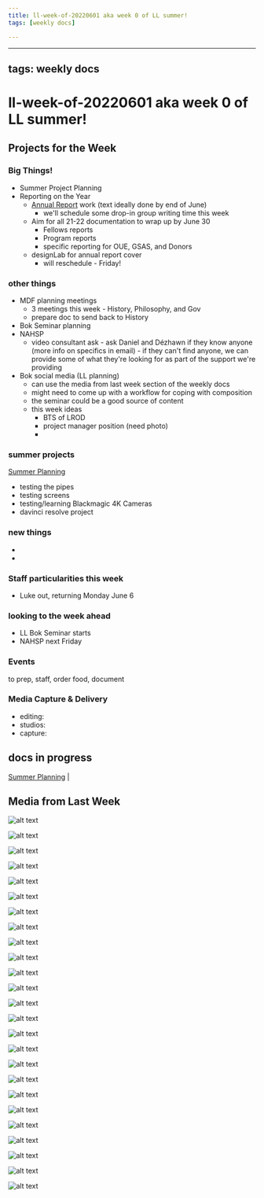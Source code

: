 ```yaml
---
title: ll-week-of-20220601 aka week 0 of LL summer!
tags: [weekly docs]

---
```


---
tags: weekly docs
---

# ll-week-of-20220601 aka week 0 of LL summer!


## Projects for the Week

### Big Things!

* Summer Project Planning
* Reporting on the Year
    * [Annual Report](https://docs.google.com/document/d/1lAfT2LDrC7ra_hTN7klfPXU4wm7BKEheZuDH_7t09HA/edit#) work (text ideally done by end of June)
        * we'll schedule some drop-in group writing time this week
    * Aim for all 21-22 documentation to wrap up by June 30
        * Fellows reports
        * Program reports
        * specific reporting for OUE, GSAS, and Donors
    * designLab for annual report cover
        * will reschedule - Friday!


### other things
* MDF planning meetings
    * 3 meetings this week - History, Philosophy, and Gov
    * prepare doc to send back to History
* Bok Seminar planning
* NAHSP
    * video consultant ask - ask Daniel and Dézhawn if they know anyone (more info on specifics in email) - if they can't find anyone, we can provide some of what they're looking for as part of the support we're providing
* Bok social media (LL planning)
    * can use the media from last week section of the weekly docs
    * might need to come up with a workflow for coping with composition
    * the seminar could be a good source of content
    * this week ideas
        * BTS of LROD
        * project manager position (need photo)
        * 


### summer projects

[Summer Planning](https://hackmd.io/sEVz4Tn9Q46HDZ8SD5Wk0A?view)

- testing the pipes
- testing screens
- testing/learning Blackmagic 4K Cameras
- davinci resolve project

### new things

- 
- 

### Staff particularities this week
* Luke out, returning Monday June 6

### looking to the week ahead
* LL Bok Seminar starts
* NAHSP next Friday

### Events
to prep, staff, order food, document



### Media Capture & Delivery
* editing:
* studios:
* capture:

## docs in progress

[Summer Planning](https://hackmd.io/sEVz4Tn9Q46HDZ8SD5Wk0A?view) | 


## Media from Last Week

![alt text](https://files.slack.com/files-pri/T0HTW3H0V-F03H9FEKQGG/auto-wb-test.jpg?pub_secret=24db38ec26)

![alt text](https://files.slack.com/files-pri/T0HTW3H0V-F03GH2B1LJH/mk-test-001.jpg?pub_secret=f874b9e901)

![alt text](https://files.slack.com/files-pri/T0HTW3H0V-F03GHKQ0G5B/screen_shot_2022-05-23_at_12.08.34_pm.png?pub_secret=80ad7aabdd)

![alt text](https://files.slack.com/files-pri/T0HTW3H0V-F03GNTSJV0U/screen_shot_2022-05-23_at_12.08.49_pm.png?pub_secret=563dbf45de)

![alt text](https://files.slack.com/files-pri/T0HTW3H0V-F03GJ6GPSMT/screen_shot_2022-05-23_at_1.32.35_pm.jpg?pub_secret=91ef7185e6)

![alt text](https://files.slack.com/files-pri/T0HTW3H0V-F03GMCFT51C/screen_shot_2022-05-24_at_3.53.26_pm.png?pub_secret=adc46f1e76)

![alt text](https://files.slack.com/files-pri/T0HTW3H0V-F03GDEN27SB/screen_shot_2022-05-24_at_3.59.46_pm.png?pub_secret=1b06b6ab54)

![alt text](https://files.slack.com/files-pri/T0HTW3H0V-F03GSU9SJQN/dani-mk-test.jpg?pub_secret=68dd183126)

![alt text](https://files.slack.com/files-pri/T0HTW3H0V-F03GK03054P/dani-2.jpg?pub_secret=0a0b7376ad)

![alt text](https://files.slack.com/files-pri/T0HTW3H0V-F03GZHD7LMR/wetplate-007.jpeg?pub_secret=4459311589)

![alt text](https://files.slack.com/files-pri/T0HTW3H0V-F03H082K6BD/screen_shot_2022-05-25_at_3.22.25_pm.png?pub_secret=20dbaa87b2)

![alt text](https://files.slack.com/files-pri/T0HTW3H0V-F03GL32DAMD/zoom-graded-bw.jpg?pub_secret=c87d4f91b7)

![alt text](https://files.slack.com/files-pri/T0HTW3H0V-F03HTNHRR32/image_from_ios.jpg?pub_secret=05d19a293a)

![alt text](https://files.slack.com/files-pri/T0HTW3H0V-F03H6AX0YMA/image_from_ios.jpg?pub_secret=2920c58c45)

![alt text](https://files.slack.com/files-pri/T0HTW3H0V-F03H17SRPBP/image_from_ios.jpg?pub_secret=5432c7ba2e)

![alt text](https://files.slack.com/files-pri/T0HTW3H0V-F03HWEDBF96/image_from_ios.jpg?pub_secret=7281847cbb)

![alt text](https://files.slack.com/files-pri/T0HTW3H0V-F03HZRAU6HE/jk-for-gif_540.gif?pub_secret=fef595293d)

![alt text](https://files.slack.com/files-pri/T0HTW3H0V-F03H3LLE0A2/s-02.jpg?pub_secret=ec69b24ff2)

![alt text](https://files.slack.com/files-pri/T0HTW3H0V-F03J07PNH4Y/03_9.png?pub_secret=8e9d1f56ca)

![alt text](https://files.slack.com/files-pri/T0HTW3H0V-F03HAEVRM4K/sophie-w_02.png?pub_secret=dbf5462fa1)

![alt text](https://files.slack.com/files-pri/T0HTW3H0V-F03HCSNKJ92/sophie-w-grad.gif?pub_secret=76cb7de598)

![alt text](https://files.slack.com/files-pri/T0HTW3H0V-F03HAJUGGRZ/shivi-jk_01.png?pub_secret=9cbd06f278)

![alt text](https://files.slack.com/files-pri/T0HTW3H0V-F03H415KKN2/shivi-jk_02.png?pub_secret=db106a9c4c)

![alt text](https://files.slack.com/files-pri/T0HTW3H0V-F03HAKT0SDR/shivi-jk_03.png?pub_secret=d9856dba80)

![alt text](https://files.slack.com/files-pri/T0HTW3H0V-F03GWCG8NET/lluf_celebration_004_5-bw.png?pub_secret=140524e45e)

